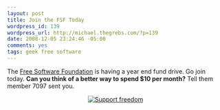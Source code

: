 ```yaml
--- 
layout: post
title: Join the FSF Today
wordpress_id: 139
wordpress_url: http://michael.thegrebs.com/?p=139
date: 2008-12-05 23:24:46 -05:00
comments: yes
tags: geek free software
---
```

The <a href="http://www.fsf.org/associate/support_freedom/join_fsf?referrer=7097">Free Software Foundation</a> is having a year end fund drive.  Go join today.  <strong>Can you think of a better way to spend $10 per month?</strong>  Tell them member 7097 sent you.
<div align="center">
<a href="http://www.fsf.org/associate/support_freedom/join_fsf?referrer=7097"><img src="http://static.fsf.org/fsforg/img/thin-image.png" alt="Support freedom" title="Help protect your freedom, join the Free Software Foundation" /></a></div>
